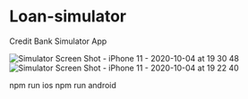 # Loan-simulator
Credit Bank Simulator App

![Simulator Screen Shot - iPhone 11 - 2020-10-04 at 19 30 48](https://user-images.githubusercontent.com/43775935/95030914-742ed300-0678-11eb-8d9a-49f4264d07e5.png)
![Simulator Screen Shot - iPhone 11 - 2020-10-04 at 19 22 40](https://user-images.githubusercontent.com/43775935/95030917-75f89680-0678-11eb-993d-3be949335aeb.png)



npm run ios
npm run android
